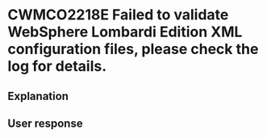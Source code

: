 # CWMCO2218E Failed to validate WebSphere Lombardi Edition XML configuration files, please check the log for details.

## Explanation

## User response